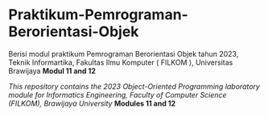 # Praktikum-Pemrograman-Berorientasi-Objek
  Berisi modul praktikum Pemrograman Berorientasi Objek tahun 2023, Teknik Informartika, Fakultas Ilmu Komputer ( FILKOM ), Universitas Brawijaya
    **Modul 11 and 12**

    
  *This repository contains the 2023 Object-Oriented Programming laboratory module for Informatics Engineering, Faculty of Computer Science (FILKOM), Brawijaya University*
    **Modules 11 and 12**
